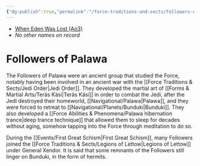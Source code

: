 ```yaml
---
{"dg-publish":true,"permalink":"/force-traditions-and-sects/followers-of-palawa/","tags":["faction"]}
---
```


- [When Eden Was Lost (Ao3)](https://archiveofourown.org/works/19334440/chapters/45992584)
- *No other names on record*
# Followers of Palawa

The Followers of Palawa were an ancient group that studied the Force, notably having been involved in an ancient war with the [[Force Traditions & Sects/Jedi Order\|Jedi Order]]. They developed the martial art of [[Forms & Martial Arts/Teräs Käsi\|Teräs Käsi]] in order to combat the Jedi, after the Jedi destroyed their homeworld, [[Navigational/Palawa\|Palawa]], and they were forced to retreat to [[Navigational/Planets/Bunduki\|Bunduki]]. They also developed a [[Force Abilities & Phenomena/Palawa hibernation trance\|deep trance technique]] that allowed them to sleep for decades without aging, somehow tapping into the Force through meditation to do so. 

During the [[Events/First Great Schism\|First Great Schism]], many Followers joined the [[Force Traditions & Sects/Legions of Lettow\|Legions of Lettow]] under General Xendor. It is said that some remnants of the Followers still linger on Bunduki, in the form of hermits. 


